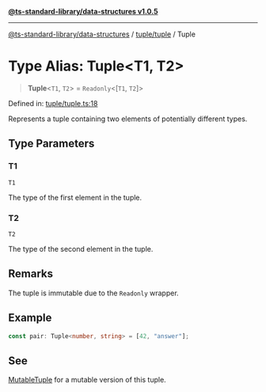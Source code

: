 [**@ts-standard-library/data-structures v1.0.5**](../../../README.md)

***

[@ts-standard-library/data-structures](../../../modules.md) / [tuple/tuple](../README.md) / Tuple

# Type Alias: Tuple\<T1, T2\>

> **Tuple**\<`T1`, `T2`\> = `Readonly`\<\[`T1`, `T2`\]\>

Defined in: [tuple/tuple.ts:18](https://github.com/gabaudette/ts-stdlib/blob/7333da76bc775fbabd0907ad8519b912cfc2fe26/packages/data-structures/src/tuple/tuple.ts#L18)

Represents a tuple containing two elements of potentially different types.

## Type Parameters

### T1

`T1`

The type of the first element in the tuple.

### T2

`T2`

The type of the second element in the tuple.

## Remarks

The tuple is immutable due to the `Readonly` wrapper.

## Example

```typescript
const pair: Tuple<number, string> = [42, "answer"];
```

## See

[MutableTuple](MutableTuple.md) for a mutable version of this tuple.
